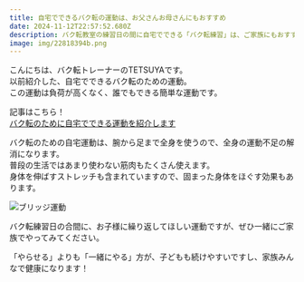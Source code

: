 ```yaml
---
title: 自宅でできるバク転の運動は、お父さんお母さんにもおすすめ
date: 2024-11-12T22:57:52.680Z
description: バク転教室の練習日の間に自宅でできる「バク転練習」は、ご家族にもおすすめです。家族みんなで運動して、楽しく健康的に、そしてお子様はバク転上手になりましょう。
image: img/22818394b.png
---
```

こんにちは、バク転トレーナーのTETSUYAです。\
以前紹介した、自宅でできるバク転のための運動。\
この運動は負荷が高くなく、誰でもできる簡単な運動です。

記事はこちら！\
[バク転のために自宅でできる運動を紹介します](/post/bakuten-movie/)

バク転のための自宅運動は、腕から足まで全身を使うので、全身の運動不足の解消になります。\
普段の生活ではあまり使わない筋肉もたくさん使えます。\
身体を伸ばすストレッチも含まれていますので、固まった身体をほぐす効果もあります。

![ブリッジ運動](img/bakuten-movie16.jpg "ブリッジ運動")

バク転練習日の合間に、お子様に繰り返してほしい運動ですが、ぜひ一緒にご家族でやってみてください。

「やらせる」よりも「一緒にやる」方が、子どもも続けやすいですし、家族みんなで健康になります！